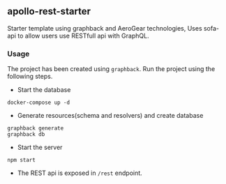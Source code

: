 ## apollo-rest-starter

Starter template using graphback and AeroGear technologies, 
Uses sofa-api to allow users use RESTfull api with GraphQL.

### Usage
The project has been created using `graphback`. Run the project using the following steps. 
- Start the database
```
docker-compose up -d
```
- Generate resources(schema and resolvers) and create database
```
graphback generate
graphback db
```
- Start the server
```
npm start
```
- The REST api is exposed in `/rest` endpoint.
